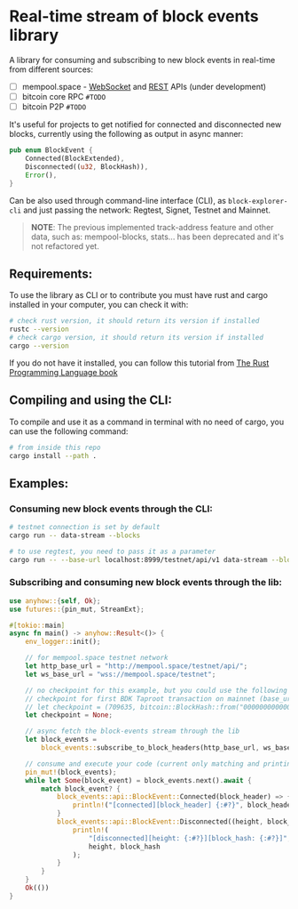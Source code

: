 # Real-time stream of block events library

A library for consuming and subscribing to new block events in real-time from different sources:
 - [ ] mempool.space - [WebSocket](https://mempool.space/docs/api/websocket) and [REST](https://mempool.space/docs/api/rest) APIs (under development)
 - [ ] bitcoin core RPC `#TODO`
 - [ ] bitcoin P2P `#TODO`

It's useful for projects to get notified for connected and disconnected new blocks, currently using the following as output in async manner:
``` rust
pub enum BlockEvent {
    Connected(BlockExtended),
    Disconnected((u32, BlockHash)),
    Error(),
}
```

Can be also used through command-line interface (CLI), as `block-explorer-cli` and just passing the network: Regtest, Signet, Testnet and Mainnet.

> **NOTE**: The previous implemented track-address feature and other data, such as: mempool-blocks, stats... has been deprecated and it's not refactored yet.
## Requirements:
To use the library as CLI or to contribute you must have rust and cargo installed in your computer, you can check it with:

``` sh
# check rust version, it should return its version if installed
rustc --version
# check cargo version, it should return its version if installed
cargo --version
```
If you do not have it installed, you can follow this tutorial from [The Rust Programming Language book](https://doc.rust-lang.org/book/ch01-01-installation.html)

## Compiling and using the CLI:
To compile and use it as a command in terminal with no need of cargo, you can use the following command:
``` sh
# from inside this repo
cargo install --path .
```
## Examples:
### Consuming new block events through the CLI:
``` sh
# testnet connection is set by default
cargo run -- data-stream --blocks

# to use regtest, you need to pass it as a parameter
cargo run -- --base-url localhost:8999/testnet/api/v1 data-stream --blocks
```
### Subscribing and consuming new block events through the lib:
``` rust
use anyhow::{self, Ok};
use futures::{pin_mut, StreamExt};

#[tokio::main]
async fn main() -> anyhow::Result<()> {
    env_logger::init();

    // for mempool.space testnet network
    let http_base_url = "http://mempool.space/testnet/api/";
    let ws_base_url = "wss://mempool.space/testnet";

    // no checkpoint for this example, but you could use the following one to test it by yourself (in mainnet).
    // checkpoint for first BDK Taproot transaction on mainnet (base_url update needed)
    // let checkpoint = (709635, bitcoin::BlockHash::from("00000000000000000001f9ee4f69cbc75ce61db5178175c2ad021fe1df5bad8f"));
    let checkpoint = None;

    // async fetch the block-events stream through the lib
    let block_events =
        block_events::subscribe_to_block_headers(http_base_url, ws_base_url, checkpoint).await?;

    // consume and execute your code (current only matching and printing) in async manner for each new block-event
    pin_mut!(block_events);
    while let Some(block_event) = block_events.next().await {
        match block_event? {
            block_events::api::BlockEvent::Connected(block_header) => {
                println!("[connected][block_header] {:#?}", block_header);
            }
            block_events::api::BlockEvent::Disconnected((height, block_hash)) => {
                println!(
                    "[disconnected][height: {:#?}][block_hash: {:#?}]",
                    height, block_hash
                );
            }
        }
    }
    Ok(())
}

```